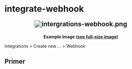# integrate-webhook

**<p style="text-align: center;zoom: 150%;"> ![intergrations-webhook.png](/img/intergrations-webhook.png) </p>** **<p style="text-align: center;"> Example Image (<a href="/img/intergrations-webhook.png">see full-size image</a>) </p>**

Integrations > Create new ... > Webhook

## Primer

